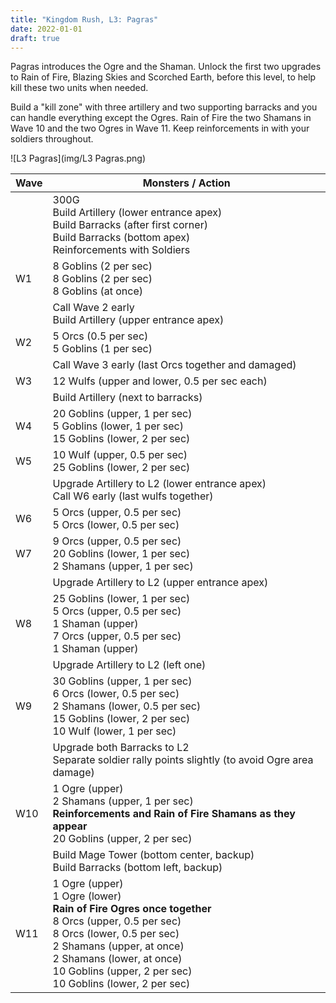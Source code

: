 ```yaml
---
title: "Kingdom Rush, L3: Pagras"
date: 2022-01-01
draft: true
---
```


Pagras introduces the Ogre and the Shaman. Unlock the first two upgrades to Rain of Fire, Blazing Skies and Scorched Earth, before this level, to help kill these two units when needed.

Build a "kill zone" with three artillery and two supporting barracks and you can handle everything except the Ogres. Rain of Fire the two Shamans in Wave 10 and the two Ogres in Wave 11. Keep reinforcements in with your soldiers throughout.

![L3 Pagras](img/L3 Pagras.png)

| Wave | Monsters / Action                                            |
| ---- | ------------------------------------------------------------ |
|      | 300G<br />Build Artillery (lower entrance apex)<br />Build Barracks (after first corner)<br />Build Barracks (bottom apex)<br />Reinforcements with Soldiers |
| W1   | 8 Goblins (2 per sec)<br />8 Goblins (2 per sec)<br />8 Goblins (at once) |
|      | Call Wave 2 early<br />Build Artillery (upper entrance apex) |
| W2   | 5 Orcs (0.5 per sec)<br />5 Goblins (1 per sec)              |
|      | Call Wave 3 early (last Orcs together and damaged)           |
| W3   | 12 Wulfs (upper and lower, 0.5 per sec each)                 |
|      | Build Artillery (next to barracks)                           |
| W4   | 20 Goblins (upper, 1 per sec)<br />5 Goblins (lower, 1 per sec)<br />15 Goblins (lower, 2 per sec) |
| W5   | 10 Wulf (upper, 0.5 per sec)<br />25 Goblins (lower, 2 per sec) |
|      | Upgrade Artillery to L2 (lower entrance apex)<br />Call W6 early (last wulfs together) |
| W6   | 5 Orcs (upper, 0.5 per sec)<br />5 Orcs (lower, 0.5 per sec) |
| W7   | 9 Orcs (upper, 0.5 per sec)<br />20 Goblins (lower, 1 per sec)<br />2 Shamans (upper, 1 per sec) |
|      | Upgrade Artillery to L2 (upper entrance apex)                |
| W8   | 25 Goblins (lower, 1 per sec)<br />5 Orcs (upper, 0.5 per sec)<br />1 Shaman (upper)<br />7 Orcs (upper, 0.5 per sec)<br />1 Shaman (upper) |
|      | Upgrade Artillery to L2 (left one)                           |
| W9   | 30 Goblins (upper, 1 per sec)<br />6 Orcs (lower, 0.5 per sec)<br />2 Shamans (lower, 0.5 per sec)<br />15 Goblins (lower, 2 per sec)<br />10 Wulf (lower, 1 per sec) |
|      | Upgrade both Barracks to L2<br />Separate soldier rally points slightly (to avoid Ogre area damage) |
| W10  | 1 Ogre (upper)<br />2 Shamans (upper, 1 per sec)<br />**Reinforcements and Rain of Fire Shamans as they appear**<br />20 Goblins (upper, 2 per sec) |
|      | Build Mage Tower (bottom center, backup)<br />Build Barracks (bottom left, backup) |
| W11  | 1 Ogre (upper)<br />1 Ogre (lower)<br />**Rain of Fire Ogres once together**<br />8 Orcs (upper, 0.5 per sec)<br />8 Orcs (lower, 0.5 per sec)<br />2 Shamans (upper, at once)<br />2 Shamans (lower, at once)<br />10 Goblins (upper, 2 per sec)<br />10 Goblins (lower, 2 per sec) |